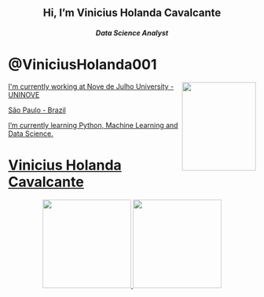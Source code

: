 
<h2 align="center">  Hi, I’m Vinicius Holanda Cavalcante </h2>
<h5 align="center"> Data Science Analyst</h5>

# @ViniciusHolanda001

<a href="https://www.uninove.br/">
<img align="right" height="180em" width="150px" alt="" src="https://www.uninove.br/logo-uninove.svg"/>

I'm currently working at Nove de Julho University - UNINOVE

São Paulo - Brazil

I’m currently learning Python, Machine Learning and Data Science.

# Vinicius Holanda Cavalcante
<div align="center">
  <a href="https://github.com/viniciusholanda001">
  <img height="180em" src="https://github-readme-stats.vercel.app/api?username=viniciusHolanda001&show_icons=true&theme=dark&include_all_commits=true&count_private=true"/>
  <img height="180em" src="https://github-readme-stats.vercel.app/api/top-langs/?username=viniciusHolanda001&layout=compact&langs_count=7&theme=dark"/>
</div>
